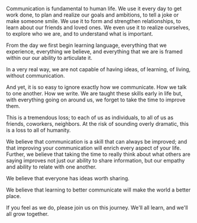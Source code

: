 Communication is fundamental to human life.  We use it every day to get work done, to plan and realize our goals and ambitions, to tell a joke or make someone smile.  We use it to form and strengthen relationships, to learn about our friends and loved ones.  We even use it to realize ourselves, to explore who we are, and to understand what is important.  

From the day we first begin learning language, everything that we experience, everything we believe, and everything that we are is framed within our our ability to articulate it.

In a very real way, we are not capable of having ideas, of learning, of living, without communication.

And yet, it is so easy to ignore exactly how we communicate.  How we talk to one another.  How we write.  We are taught these skills early in life but, with everything going on around us, we forget to take the time to improve them.  

This is a tremendous loss; to each of us as individuals, to all of us as friends, coworkers, neighbors.  At the risk of sounding overly dramatic, this is a loss to all of humanity.

We believe that communication is a skill that can always be improved; and that improving your communication will enrich every aspect of your life.  Further, we believe that taking the time to really think about what others are saying improves not just our ability to share information, but our empathy and ability to relate with one another.

We believe that everyone has ideas worth sharing.

We believe that learning to better communicate will make the world a better place.

If you feel as we do, please join us on this journey.  We'll all learn, and we'll all grow together.
